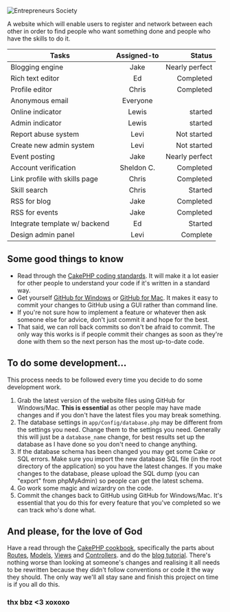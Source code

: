 ![Entrepreneurs Society](http://i.imgur.com/LXQq5eK.png)

A website which will enable users to register and network between each other in order to find people who want something done and people who have the skills to do it.

| Tasks                         | Assigned-to | Status          |
| ------------------------------|:-----------:|----------------:|
| Blogging engine               | Jake        | Nearly perfect  |
| Rich text editor              | Ed          | Completed       |
| Profile editor                | Chris       | Completed       |
| Anonymous email               | Everyone    |                 |
| Online indicator              | Lewis       | started         |
| Admin indicator               | Lewis       | started         |
| Report abuse system           | Levi        | Not started     |
| Create new admin system       | Levi        | Not started     |
| Event posting                 | Jake        | Nearly perfect  |
| Account verification          | Sheldon C.  | Completed       |
| Link profile with skills page | Chris       | Completed       |
| Skill search                  | Chris       | Started         |
| RSS for blog                  | Jake        | Completed       |
| RSS for events                | Jake        | Completed       |
| Integrate template w/ backend | Ed          | Started         |
| Design admin panel            | Levi        | Complete        |


Some good things to know
----------------
- Read through the [CakePHP coding standards](http://book.cakephp.org/2.0/en/contributing/cakephp-coding-conventions.html). It will make it a lot easier for other people to understand your code if it's written in a standard way.
- Get yourself [GitHub for Windows](http://windows.github.com/) or [GitHub for Mac](http://mac.github.com/). It makes it easy to commit your changes to GitHub using a GUI rather than command line.
- If you're not sure how to implement a feature or whatever then ask someone else for advice, don't just commit it and hope for the best.
- That said, we can roll back commits so don't be afraid to commit. The only way this works is if people commit their changes as soon as they're done with them so the next person has the most up-to-date code.

To do some development...
----------------
This process needs to be followed every time you decide to do some development work.

1. Grab the latest version of the website files using GitHub for Windows/Mac. **This is essential** as other people may have made changes and if you don't have the latest files you may break something.
2. The database settings in `app/Config/database.php` may be different from the settings you need. Change them to the settings you need. Generally this will just be a `database_name` change, for best results set up the database as I have done so you don't need to change anything.
3. If the database schema has been changed you may get some Cake or SQL errors. Make sure you import the new database SQL file (in the root directory of the application) so you have the latest changes. If you make changes to the database, please upload the SQL dump (you can "export" from phpMyAdmin) so people can get the latest schema.
4. Go work some magic and wizardry on the code.
5. Commit the changes back to GitHub using GitHub for Windows/Mac. It's essential that you do this for every feature that you've completed so we can track who's done what.

And please, for the love of God
----------------
Have a read through the [CakePHP cookbook](http://book.cakephp.org/2.0/en/index.html), specifically the parts about [Routes](http://book.cakephp.org/2.0/en/development/routing.html), [Models](http://book.cakephp.org/2.0/en/models.html), [Views](http://book.cakephp.org/2.0/en/views.html) and [Controllers](http://book.cakephp.org/2.0/en/controllers.html). and do the [blog tutorial](http://book.cakephp.org/2.0/en/tutorials-and-examples/blog/blog.html). There's nothing worse than looking at someone's changes and realising it all needs to be rewritten because they didn't follow conventions or code it the way they should. The only way we'll all stay sane and finish this project on time is if you all do this.

### thx bbz <3 xoxoxo ###
